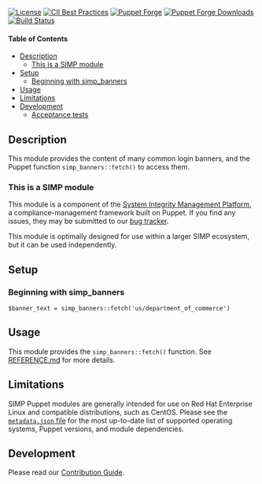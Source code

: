 [![License](https://img.shields.io/:license-apache-blue.svg)](http://www.apache.org/licenses/LICENSE-2.0.html)
[![CII Best Practices](https://bestpractices.coreinfrastructure.org/projects/73/badge)](https://bestpractices.coreinfrastructure.org/projects/73)
[![Puppet Forge](https://img.shields.io/puppetforge/v/simp/simp_banners.svg)](https://forge.puppetlabs.com/simp/simp_banners)
[![Puppet Forge Downloads](https://img.shields.io/puppetforge/dt/simp/simp_banners.svg)](https://forge.puppetlabs.com/simp/simp_banners)
[![Build Status](https://travis-ci.org/simp/pupmod-simp-simp_banners.svg)](https://travis-ci.org/simp/pupmod-simp-simp_banners)

#### Table of Contents

<!-- vim-markdown-toc GFM -->

* [Description](#description)
  * [This is a SIMP module](#this-is-a-simp-module)
* [Setup](#setup)
  * [Beginning with simp_banners](#beginning-with-simp_banners)
* [Usage](#usage)
* [Limitations](#limitations)
* [Development](#development)
  * [Acceptance tests](#acceptance-tests)

<!-- vim-markdown-toc -->


## Description

This module provides the content of many common login banners, and the Puppet
function `simp_banners::fetch()` to access them.

### This is a SIMP module

This module is a component of the [System Integrity Management
Platform][simp-site], a compliance-management framework built on Puppet. If you
find any issues, they may be submitted to our [bug tracker][simp-bug-tracker].

This module is optimally designed for use within a larger SIMP ecosystem, but
it can be used independently.

[simp-bug-tracker]: https://simp-project.atlassian.net/
[simp-site]: https://simp-project.com

## Setup

### Beginning with simp_banners

```puppet
$banner_text = simp_banners::fetch('us/department_of_commerce')
```

## Usage

This module provides the `simp_banners::fetch()` function.  See
[REFERENCE.md](REFERENCE.md) for more details.

## Limitations

SIMP Puppet modules are generally intended for use on Red Hat Enterprise Linux
and compatible distributions, such as CentOS. Please see the [`metadata.json`
file](./metadata.json) for the most up-to-date list of supported operating
systems, Puppet versions, and module dependencies.

## Development

Please read our [Contribution Guide](http://simp-doc.readthedocs.io/en/stable/contributors_guide/index.html).
